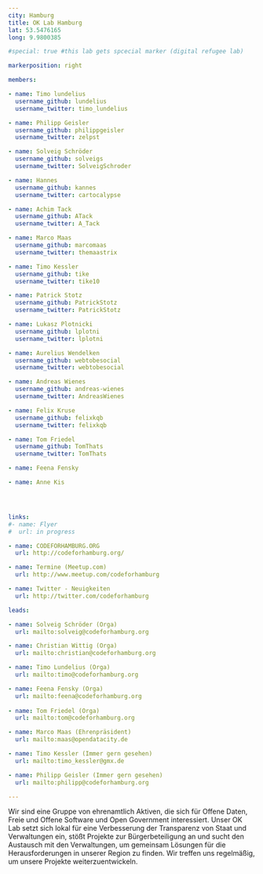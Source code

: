 ```yaml
---
city: Hamburg
title: OK Lab Hamburg
lat: 53.5476165
long: 9.9800385

#special: true #this lab gets spcecial marker (digital refugee lab)

markerposition: right

members:

- name: Timo lundelius
  username_github: lundelius
  username_twitter: timo_lundelius

- name: Philipp Geisler
  username_github: philippgeisler
  username_twitter: zelpst

- name: Solveig Schröder
  username_github: solveigs
  username_twitter: SolveigSchroder

- name: Hannes
  username_github: kannes
  username_twitter: cartocalypse

- name: Achim Tack
  username_github: ATack
  username_twitter: A_Tack

- name: Marco Maas
  username_github: marcomaas
  username_twitter: themaastrix

- name: Timo Kessler
  username_github: tike
  username_twitter: tike10

- name: Patrick Stotz
  username_github: PatrickStotz
  username_twitter: PatrickStotz

- name: Lukasz Plotnicki
  username_github: lplotni
  username_twitter: lplotni

- name: Aurelius Wendelken
  username_github: webtobesocial
  username_twitter: webtobesocial

- name: Andreas Wienes
  username_github: andreas-wienes
  username_twitter: AndreasWienes

- name: Felix Kruse
  username_github: felixkqb
  username_twitter: felixkqb

- name: Tom Friedel
  username_github: TomThats
  username_twitter: TomThats

- name: Feena Fensky

- name: Anne Kis




links:
#- name: Flyer
#  url: in progress

- name: CODEFORHAMBURG.ORG
  url: http://codeforhamburg.org/

- name: Termine (Meetup.com)
  url: http://www.meetup.com/codeforhamburg

- name: Twitter - Neuigkeiten
  url: http://twitter.com/codeforhamburg

leads:

- name: Solveig Schröder (Orga)
  url: mailto:solveig@codeforhamburg.org

- name: Christian Wittig (Orga)
  url: mailto:christian@codeforhamburg.org 

- name: Timo Lundelius (Orga)
  url: mailto:timo@codeforhamburg.org

- name: Feena Fensky (Orga)
  url: mailto:feena@codeforhamburg.org
  
- name: Tom Friedel (Orga)
  url: mailto:tom@codeforhamburg.org

- name: Marco Maas (Ehrenpräsident)
  url: mailto:maas@opendatacity.de

- name: Timo Kessler (Immer gern gesehen)
  url: mailto:timo_kessler@gmx.de

- name: Philipp Geisler (Immer gern gesehen)
  url: mailto:philipp@codeforhamburg.org

---
```


Wir sind eine Gruppe von ehrenamtlich Aktiven, die sich für Offene Daten, Freie und Offene Software und Open Government interessiert. Unser OK Lab setzt sich lokal für eine Verbesserung der Transparenz von Staat und Verwaltungen ein, stößt Projekte zur Bürgerbeteiligung an und sucht den Austausch mit den Verwaltungen, um gemeinsam Lösungen für die Herausforderungen in unserer Region zu finden. Wir treffen uns regelmäßig, um unsere Projekte weiterzuentwickeln.
